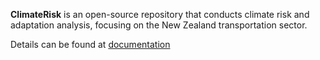 **ClimateRisk** is an open-source repository that conducts climate risk 
and adaptation analysis, focusing on the New Zealand transportation sector.

Details can be found at [documentation](https://climaterisk.readthedocs.io/en/latest/)